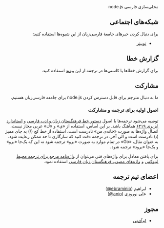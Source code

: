 <div dir="rtl" lang="fa">
محلی‌سازی فارسی node.js

## شبکه‌های اجتماعی
برای دنبال کردن خبرهای جامعهٔ فارسی‌زبان از این شیوه‌ها استفاده کنید:
* [توییتر](https://twitter.com/iojs_fa)

## گزارش خطا
برای گزارش خطاها یا کاستی‌ها در ترجمه از این [پیوند](https://github.com/nodejs/nodejs-fa/issues/new) استفاده کنید.

## مشارکت
ما به دنبال مترجم برای قابل دسترس کردن node.js برای جامعه فارسی‌زبان هستیم.

### اصول اولیه برای ترجمه و مشارکت
توصیه می‌شود ترجمه‌ها با اصول [دستور خط فرهنگستان زبان و ادب فارسی](http://www.persianacademy.ir/fa/dastoorpdf.aspx) و [استاندارد ایزیری ۶۲۱۹](http://behnam.esfahbod.info/standards/isiri-encoding-6219.pdf) هماهنگ باشد. بر این اساس، استفاده از «ي» و «ك» عربی مجاز نیست، اتصال واژه‌ها به صورت «خانه‌ی من» نادرست است، استفاده از خط کج (/) به جای ممیز (٫) نادرست است و الی آخر. در ترجمه دقت کنید که سازگاری تا حد ممکن رعایت شود. به عنوان مثال، «Go» در تمام موارد به صورت «برو» ترجمه شود نه این که یک‌جا «برو» و یک‌جا «برود» ترجمه شود.

برای یافتن معادل برای واژه‌های فنی می‌توان از [واژه‌نامه مرجع برای ترجمه محیط لینوکس](http://tihcec.tabaar.com/Nashrie/Files/874.pdf) و [واژه‌های مصوب فرهنگستان زبان فارسی](http://www.persianacademy.ir/fa/word/) استفاده نمود.

## اعضای تیم ترجمه
* ابراهیم ([ebraminio@](https://github.com/ebraminio))
* علی نوروزی ([anio@](https://github.com/anio))

## مجوز
* [ام‌آی‌تی](https://tldrlegal.com/license/mit-license)
